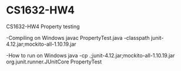 # CS1632-HW4
CS1632-HW4 Property testing

-Compiling on Windows
  javac PropertyTest.java -classpath junit-4.12.jar;mockito-all-1.10.19.jar

-How to run on Windows
  java -cp .;junit-4.12.jar;mockito-all-1.10.19.jar org.junit.runner.JUnitCore PropertyTest